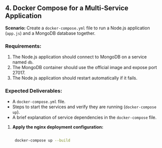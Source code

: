 ## 4. Docker Compose for a Multi-Service Application

**Scenario:** Create a `docker-compose.yml` file to run a Node.js application (`app.js`) and a MongoDB database together.

### Requirements:
1. The Node.js application should connect to MongoDB on a service named `db`.
2. The MongoDB container should use the official image and expose port 27017.
3. The Node.js application should restart automatically if it fails.

### Expected Deliverables:
- A `docker-compose.yml` file.
- Steps to start the services and verify they are running (`docker-compose up`).
- A brief explanation of service dependencies in the `docker-compose` file.

1. **Apply the nginx deployment configuration:**

   ```bash
   
    docker-compose up --build

